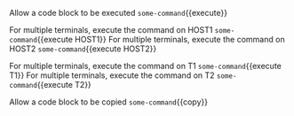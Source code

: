 Allow a code block to be executed `some-command`{{execute}}

For multiple terminals, execute the command on HOST1 `some-command`{{execute HOST1}}
For multiple terminals, execute the command on HOST2 `some-command`{{execute HOST2}}

For multiple terminals, execute the command on T1 `some-command`{{execute T1}}
For multiple terminals, execute the command on T2 `some-command`{{execute T2}}

Allow a code block to be copied `some-command`{{copy}}
